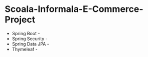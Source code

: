 # Scoala-Informala-E-Commerce-Project

 - Spring Boot -
 - Spring Security -
 - Spring Data JPA -
 - Thymeleaf -
